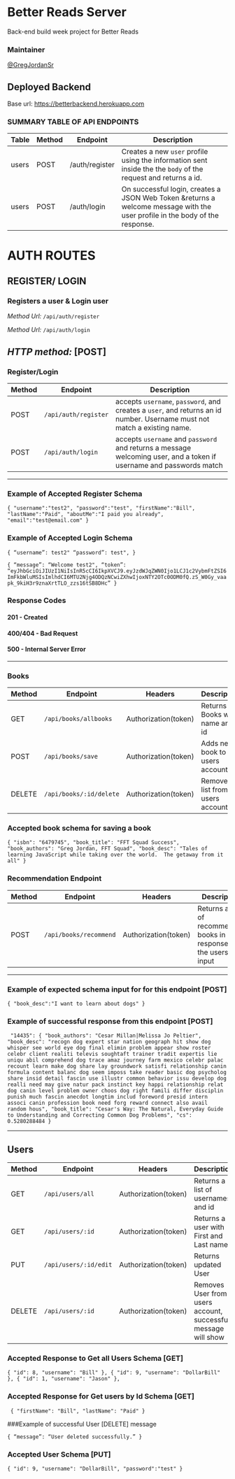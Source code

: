 # **Better Reads Server**
Back-end build week project for Better Reads 

###   **Maintainer**
[@GregJordanSr](https://github.com/GregJordanSr)

## **Deployed Backend**
Base url: https://betterbackend.herokuapp.com




### **SUMMARY TABLE OF API ENDPOINTS**

| Table | Method | Endpoint           | Description                                                                                                                                                                                    |
| ----- | ------ | ------------------ | ---------------------------------------------------------------------------------------------------------------------------------------------------------------------------------------------- |
| users | POST   | /auth/register | Creates a new `user` profile using the information sent inside the the `body` of the request and returns a id.    |
| users | POST   | /auth/login    | On successful login, creates a JSON Web Token &returns a welcome message with the user profile in the body of the response. |

# AUTH ROUTES
## **REGISTER/ LOGIN**
### **Registers a user & Login user**

_Method Url:_ `/api/auth/register`

_Method Url:_ `/api/auth/login`

_HTTP method:_ **[POST]**
-----------------------------------------------------------------------------------------------------------

### **Register/Login**
 Method | Endpoint | Description 
 ------ | -------- | -----------
 POST | `/api/auth/register` | accepts `username`, `password`, and creates a  `user`, and returns an id number.  Username must not match a existing name. 
 POST | `/api/auth/login` | accepts `username` and `password` and returns a message welcoming user, and a token if username and passwords match
----------
### Example of Accepted Register Schema

`{
	"username":"test2",
	"password":"test",
	"firstName":"Bill",
	"lastName":"Paid",
	"aboutMe":"I paid you already",
	"email":"test@email.com"
}`

 ### Example of Accepted Login Schema

``{
 “username”: test2"
 “password”: test",
}``


``{
 “message”: “Welcome test2",
 “token”: “eyJhbGciOiJIUzI1NiIsInR5cCI6IkpXVCJ9.eyJzdWJqZWN0Ijo1LCJ1c2VybmFtZSI6ImFkbWluMSIsImlhdCI6MTU2Njg4ODQzNCwiZXhwIjoxNTY2OTc0ODM0fQ.zS_W0Gy_vaapk_9kiH3r9znaXrtTLO_zzs16tSB8DHc”
}``

### Response Codes
#### 201 - Created
#### 400/404 - Bad Request
#### 500 - Internal Server Error
-----------------------------------------------------

### **Books**
Method | Endpoint | Headers | Description
------ | -------- | ------- | -----------
GET | `/api/books/allbooks` | Authorization(token) | Returns Books with name and id
POST | `/api/books/save` | Authorization(token) | Adds new book to the users account
DELETE | `/api/books/:id/delete` | Authorization(token) | Removes list from users account

### Accepted book schema for saving a book
``{
    "isbn": "6479745",
    "book_title": "FFT Squad Success",
    "book_authors": "Greg Jordan, FFT Squad",
    "book_desc": "Tales of learning JavaScript while taking over the world.  The getaway from it all"
}``

 ### **Recommendation Endpoint**
Method | Endpoint | Headers | Description
------ | -------- | ------- | -----------
POST | `/api/books/recommend` | Authorization(token) | Returns a list of recommended books in response to the users input
---------------------------

### Example of expected schema input for for this endpoint [POST]  

`{
	"book_desc":"I want to learn about dogs"
}`

### Example of successful response from this endpoint [POST] 


`
  "14435": {
    "book_authors": "Cesar Millan|Melissa Jo Peltier",
    "book_desc": "recogn dog expert star nation geograph hit show dog whisper see world eye dog final elimin problem appear show roster celebr client realiti televis soughtaft trainer tradit expertis lie uniqu abil comprehend dog trace amaz journey farm mexico celebr palac recount learn make dog share lay groundwork satisfi relationship canin formula content balanc dog seem imposs take reader basic dog psycholog share insid detail fascin use illustr common behavior issu develop dog realli need may give natur pack instinct key happi relationship relat dog canin level problem owner choos dog right famili differ disciplin punish much fascin anecdot longtim includ foreword presid intern associ canin profession book need forg reward connect also avail random hous",
    "book_title": "Cesar's Way: The Natural, Everyday Guide to Understanding and Correcting Common Dog Problems",
    "cs": 0.5280288484
  }`
 

------------------------
## **Users**
Method | Endpoint | Headers | Description
------ | -------- | ------- | -----------
GET | `/api/users/all` | Authorization(token) | Returns a list of usernames and id
GET | `/api/users/:id` | Authorization(token) | Returns a user with First and Last name.
PUT | `/api/users/:id/edit` | Authorization(token) | Returns updated User
DELETE | `/api/users/:id` | Authorization(token)| Removes User from users account, successful message will show


### Accepted Response to Get all Users Schema [GET]
`{
    "id": 8,
    "username": "Bill"
  },
  {
    "id": 9,
    "username": "DollarBill"
  },
  {
    "id": 1,
    "username": "Jason"
  },`
  


### Accepted Response for Get users by Id Schema [GET]
`
{
  "firstName": "Bill",
  "lastName": "Paid"
}`

###Example of successful User [DELETE] message 

`{
 “message”: “User deleted successfully.”
}`

### Accepted User Schema [PUT]
`{
    "id": 9,
    "username": "DollarBill",
	"password":"test"
  }`

 
```
```

